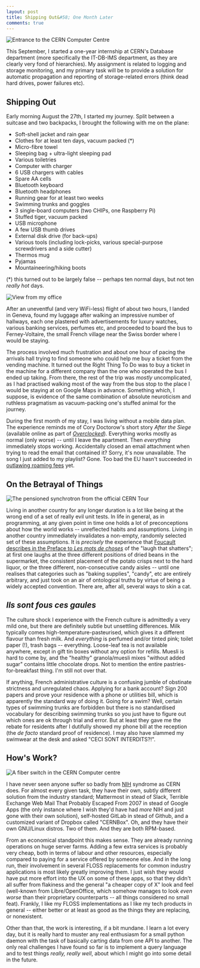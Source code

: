 ```yaml
---
layout: post
title: Shipping Out&#58; One Month Later
comments: true
---
```


![Entrance to the CERN Computer Centre](/resources/cern-computer-center.jpg)

This September, I started a one-year internship at CERN's Database
department (more specifically the IT-DB-IMS department, as they are
clearly very fond of hierarchies). My assignment is related to logging
and storage monitoring, and my primary task will be to provide a
solution for automatic propagation and reporting of storage-related
errors (think dead hard drives, power failures etc).

## Shipping Out

Early morning August the 27th, I started my journey. Split between a
suitcase and two backpacks, I brought the following with me on the plane:

- Soft-shell jacket and rain gear
- Clothes for at least ten days, vacuum packed (*)
- Micro-fibre towel
- Sleeping bag + ultra-light sleeping pad
- Various toiletries
- Computer with charger
- 6 USB chargers with cables
- Spare AA cells
- Bluetooth keyboard
- Bluetooth headphones
- Running gear for at least two weeks
- Swimming trunks and goggles
- 3 single-board computers (two CHIPs, one Raspberry Pi)
- Stuffed tiger, vacuum packed
- USB microphone
- A few USB thumb drives
- External disk drive (for back-ups)
- Various tools (including lock-picks, various special-purpose screwdrivers and a side cutter)
- Thermos mug
- Pyjamas
- Mountaineering/hiking boots

(*) this turned out to be largely false -- perhaps ten normal days, but
not ten _really hot_ days.

![View from my office](/resources/cern-computer-center-parking.jpg)

After an uneventful (and very WiFi-less) flight of about two hours, I
landed in Geneva, found my luggage after walking an impressive number of
hallways, each one plastered with advertisements for luxury watches,
various banking services, perfumes etc, and proceeded to board the bus
to Ferney-Voltaire, the small French village near the Swiss border where
I would be staying.

The process involved much frustration and about one hour of pacing the
arrivals hall trying to find someone who could help me buy a ticket from
the vending machine. It turned out the Right Thing To Do was to buy a
ticket in the machine for a different company than the one who operated
the bus I ended up taking. From there, the rest of the trip was _mostly_
uncomplicated, as I had practised walking most of the way from the bus
stop to the place I would be staying at on Google Maps in
advance. Something which, I suppose, is evidence of the same combination
of absolute neuroticism and ruthless pragmatism as vacuum-packing one's
stuffed animal for the journey.

During the first month of my stay, I was living without a mobile data
plan. The experience reminds me of Cory Doctorow's short story _After
the Siege_ (available online as part of
_[Overclocked](http://craphound.com/overclocked/download/)_). Everything
works mostly as normal (only worse) -- until I leave the
apartment. Then _everything_ immediately stops working. Accidentally
closed an email attachment when trying to read the email that contained
it? Sorry, it's now unavailable. The song I just added to my playlist?
Gone. Too bad the EU hasn't succeeded in
[outlawing roaming fees](https://en.wikipedia.org/wiki/European_Union_roaming_regulations)
yet.

## On the Betrayal of Things

![The pensioned synchrotron from the official CERN Tour](/resources/cern-synchrotron.jpg)

Living in another country for any longer duration is a lot like being at
the wrong end of a set of really evil unit tests. In life in general, as
in programming, at any given point in time one holds a lot of
preconceptions about how the world works -- unreflected habits and
assumptions. Living in another country immediately invalidates a
non-empty, randomly selected set of these assumptions. It is _precisely_
the experience that
[Foucault describes in the Preface to _Les mots de choses_](https://serendip.brynmawr.edu/sci_cult/evolit/s05/prefaceOrderFoucault.pdf#page=2)
of the "laugh that shatters"; at first one laughs at the three different
positions of dried beans in the supermarket, the consistent placement of
the potato crisps next to the hard liquor, or the three different,
non-consecutive candy aisles -- until one realises that categories such
as "baking supplies", "candy", etc are entirely arbitrary, and just took
on an air of ontological truths by virtue of being a widely accepted
convention. There are, after all, several ways to skin a cat.

## _Ils sont fous ces gaules_

The culture shock I experience with the French culture is admittedly a
very mild one, but there are definitely subtle but unsettling
differences. Milk typically comes high-temperature-pasteurised, which
gives it a different flavour than fresh milk. And _everything_ is
perfumed and/or tinted pink; toilet paper (!), trash bags --
everything. Loose-leaf tea is not available anywhere, except in gift tin
boxes without any option for refills. Muesli is hard to come by, and the
"healthy" granola/muesli mixes "without added sugar" contains little
chocolate drops. Not to mention the entire pastries-for-breakfast
thing. I'm still not over that.

If anything, French administrative culture is a confusing jumble of
obstinate strictness and unregulated chaos. Applying for a bank account?
Sign 200 papers and prove your residence with a phone or utilities bill,
which is apparently the standard way of doing it. Going for a swim?
Well, certain types of swimming trunks are forbidden but there is no
standardised vocabulary for describing swimming trunks so you just have
to figure out which ones are ok through trial and error. But at least
they gave me the rebate for residents after I dutifully showed my phone
bill at the reception (the _de facto_ standard proof of residence). I
may also have slammed my swimwear at the desk and asked "CECI SONT
INTERDITS?!".

## How's Work?

![A fiber switch in the CERN Computer centre](/resources/cern-fiber-switch.jpg)

I have never seen anyone suffer so badly from
[NIH](https://en.wikipedia.org/wiki/Not_invented_here) syndrome as CERN
does. For almost every given task, they have their own, subtly different
solution from the industry standard; Mattermost in stead of Slack,
Terrible Exchange Web Mail That Probably Escaped From 2007 in stead of
Google Apps (the only instance where I wish they'd have had _more_ NIH
and just gone with their own solution), self-hosted GitLab in stead of
Github, and a customized variant of Dropbox called "CERNBox". Oh, and
they have their own GNU/Linux distros. Two of them. And they are both
RPM-based.

From an economical standpoint this makes sense. They are already running
operations on huge server farms. Adding a few extra services is probably
very cheap, both in terms of labour and other resources, especially
compared to paying for a service offered by someone else. And in the
long run, their involvement in several FLOSS replacements for common
industry applications is most likely greatly improving them. I just wish
they would have put more effort into the UX on some of these apps, so
that they didn't all suffer from flakiness and the general "a cheaper
copy of X" look and feel (well-known from Libre/OpenOffice, which
somehow manages to look _even worse_ than their proprietary counterparts
-- all things considered no small feat). Frankly, I like my FLOSS
implementations as I like my tech products in general -- either better
or at least as good as the things they are replacing, or nonexistent.

Other than that, the work is interesting, if a bit mundane. I learn a
lot every day, but it is really hard to muster any real enthusiasm for a
small python daemon with the task of basically carting data from one API
to another. The only real challenges I have found so far is to implement
a query language and to test things _really, really well_, about which I
might go into some detail in the future.
